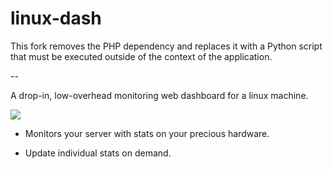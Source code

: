 linux-dash
==========

This fork removes the PHP dependency and replaces it with a Python script that must be executed outside of the context of the application.

--

A drop-in, low-overhead monitoring web dashboard for a linux machine.

<img src="http://afaq.dreamhosters.com/linux-dash/linux-dash.PNG">

* Monitors your server with stats on your precious hardware. 

* Update individual stats on demand.
